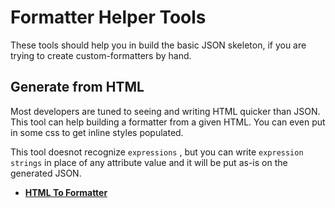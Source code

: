 # Formatter Helper Tools

These tools should help you in build the basic JSON skeleton, if you are trying to create custom-formatters by hand. 

## Generate from HTML

Most developers are tuned to seeing and writing HTML quicker than JSON. This tool can help building a formatter from a given HTML. You can even put in some css to get inline styles populated.

This tool doesnot recognize `expressions` , but you can write `expression strings` in place of any attribute value and it will be put as-is on the generated JSON.

- **[HTML To Formatter](./html-formatter-generator/index.html)**
